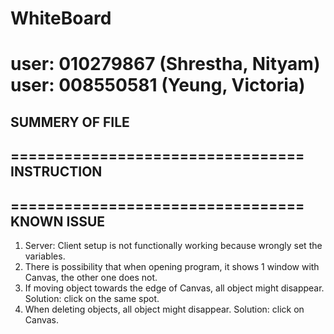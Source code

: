 # WhiteBoard
user: 010279867 (Shrestha, Nityam) 
user: 008550581 (Yeung, Victoria)
=================================
SUMMERY OF FILE
----------------
=================================
INSTRUCTION
------------
=================================
KNOWN ISSUE
-----------
1. Server: Client setup is not functionally working because wrongly set the variables.
2. There is possibility that when opening program, it shows 1 window with Canvas, the other one does not.
3. If moving object towards the edge of Canvas, all object might disappear.
   Solution: click on the same spot.
4. When deleting objects, all object might disappear.
   Solution: click on Canvas.

